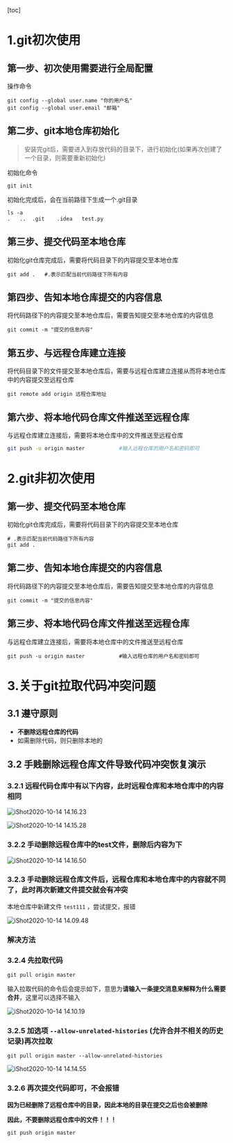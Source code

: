 [toc]



# 1.git初次使用

## 第一步、初次使用需要进行全局配置

操作命令

```shell
git config --global user.name "你的用户名"
git config --global user.email "邮箱"
```



## 第二步、git本地仓库初始化

> 安装完git后，需要进入到存放代码的目录下，进行初始化(如果再次创建了一个目录，则需要重新初始化)

初始化命令

```shell
git init
```

初始化完成后，会在当前路径下生成一个.git目录

```shell
ls -a
.	..	.git	.idea	test.py
```



## 第三步、提交代码至本地仓库

初始化git仓库完成后，需要将代码目录下的内容提交至本地仓库

```shell
git add .	#.表示匹配当前代码路径下所有内容	
```



## 第四步、告知本地仓库提交的内容信息

将代码路径下的内容提交至本地仓库后，需要告知提交至本地仓库的内容信息

```shell
git commit -m "提交的信息内容"
```



## 第五步、与远程仓库建立连接

将代码目录下的文件提交至本地仓库后，需要与远程仓库建立连接从而将本地仓库中的内容提交至远程仓库

```shell
git remote add origin 远程仓库地址
```



## 第六步、将本地代码仓库文件推送至远程仓库

与远程仓库建立连接后，需要将本地仓库中的文件推送至远程仓库

```sh
git push -u origin master			#输入远程仓库的用户名和密码即可
```





# 2.git非初次使用

## 第一步、提交代码至本地仓库

初始化git仓库完成后，需要将代码目录下的内容提交至本地仓库

```shell
# .表示匹配当前代码路径下所有内容		
git add .  					
```



## 第二步、告知本地仓库提交的内容信息

将代码路径下的内容提交至本地仓库后，需要告知提交至本地仓库的内容信息

```shell
git commit -m "提交的信息内容"
```



## 第三步、将本地代码仓库文件推送至远程仓库

与远程仓库建立连接后，需要将本地仓库中的文件推送至远程仓库

```shell
git push -u origin master			#输入远程仓库的用户名和密码即可
```





# 3.关于git拉取代码冲突问题

## 3.1 遵守原则

- **不删除远程仓库的代码**
- 如需删除代码，则只删除本地的





## 3.2 手贱删除远程仓库文件导致代码冲突恢复演示

### 3.2.1 远程代码仓库中有以下内容，此时远程仓库和本地仓库中的内容相同

![iShot2020-10-14 14.16.23](https://gitea.pptfz.cn/pptfz/picgo-images/raw/branch/master/img/iShot2020-10-14%2014.16.23.png)



![iShot2020-10-14 14.15.28](https://gitea.pptfz.cn/pptfz/picgo-images/raw/branch/master/img/iShot2020-10-14%2014.15.28.png)

### 3.2.2 手动删除远程仓库中的test文件，删除后内容为下

![iShot2020-10-14 14.16.50](https://gitea.pptfz.cn/pptfz/picgo-images/raw/branch/master/img/iShot2020-10-14%2014.16.50.png)

### 3.2.3 手动删除远程仓库文件后，远程仓库和本地仓库中的内容就不同了，此时再次新建文件提交就会有冲突

本地仓库中新建文件 `test111` ，尝试提交，报错

![iShot2020-10-14 14.09.48](https://gitea.pptfz.cn/pptfz/picgo-images/raw/branch/master/img/iShot2020-10-14%2014.09.48.png)

### 解决方法

### 3.2.4 先拉取代码

```shell
git pull origin master
```

输入拉取代码的命令后会提示如下，意思为**请输入一条提交消息来解释为什么需要合并**，这里可以选择不输入

![iShot2020-10-14 14.10.19](https://gitea.pptfz.cn/pptfz/picgo-images/raw/branch/master/img/iShot2020-10-14%2014.10.19.png)

### 3.2.5 加选项 `--allow-unrelated-histories` (允许合并不相关的历史记录)再次拉取

```shell
git pull origin master --allow-unrelated-histories
```

![iShot2020-10-14 14.14.55](https://gitea.pptfz.cn/pptfz/picgo-images/raw/branch/master/img/iShot2020-10-14%2014.14.55.png)

### 3.2.6 再次提交代码即可，不会报错

**因为已经删除了远程仓库中的目录，因此本地的目录在提交之后也会被删除**

**因此，不要删除远程仓库中的文件！！！**

```shell
git push origin master
```



